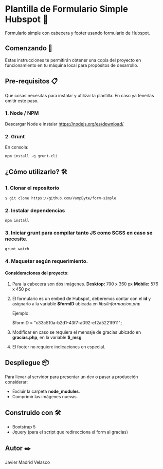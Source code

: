 # Plantilla de Formulario Simple Hubspot 📑
Formulario simple con cabecera y footer usando formulario de Hubspot.

## Comenzando 🚀
Estas instrucciones te permitirán obtener una copia del proyecto en funcionamiento en tu máquina local para propósitos de desarrollo.

## Pre-requisitos 📋
Que cosas necesitas para instalar y utilizar la plantilla.
En caso ya tenerlas omitir este paso.

### 1. Node / NPM
Descargar Node e instalar https://nodejs.org/es/download/

### 2. Grunt
En consola:

    npm install -g grunt-cli

## ¿Cómo utilizarlo? 🛠️
### 1. Clonar el repositorio

    $ git clone https://github.com/VampByte/form-simple

### 2. Instalar dependencias

    npm install

### 3. Iniciar grunt para compilar tanto JS como SCSS en caso se necesite.

    grunt watch

### 4. Maquetar según requerimiento.
#### Consideraciones del proyecto:
1. Para la cabecera son dós imágenes.
**Desktop:** 700 x 360 px
**Mobile:** 576 x 450 px

2. El formulario es un embed de Hubspot, deberemos contar con el **id** y asignarlo a la variable **$formID** ubicada en *libs/informacion.php*

    Ejemplo:

    $formID = "c33c510a-b2d1-43f7-a092-ef2a5221f911";

3. Modificar en caso se requiera el mensaje de gracias ubicado en **gracias.php**, en la variable **$_msg**

4. El footer no requiere indicaciones en especial.


## Despliegue 📦
Para llevar al servidor para presentar un dev o pasar a producción considerar:
- Excluir la carpeta **node_modules**.
- Comprimir las imágenes nuevas.

## Construido con 🛠️
- Bootstrap 5
- Jquery (para el script que redirecciona el form al gracias)

## Autor ✒️
Javier Madrid Velasco